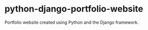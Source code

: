 # python-django-portfolio-website
Portfolio website created using Python and the Django framework. 
